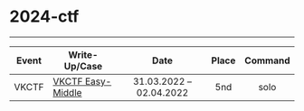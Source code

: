 # 2024-ctf
---
| Event                                | Write-Up/Case                                                             | Date                    | Place                            | Command      |
| ------------------------------------ | ------------------------------------------------------------------------- | :---------------------: | :------------------------------: | :----------: |
| VKCTF                                | [VKCTF Easy-Middle](VKCTF/VKCTF.md)                                       | 31.03.2022 – 02.04.2022 | 5nd                              | solo         |
